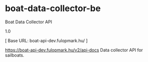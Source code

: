 # boat-data-collector-be

Boat Data Collector API

 1.0 

[ Base URL: boat-api-dev.fulopmark.hu/ ]

https://boat-api-dev.fulopmark.hu/v2/api-docs
Data collector API for sailboats.
